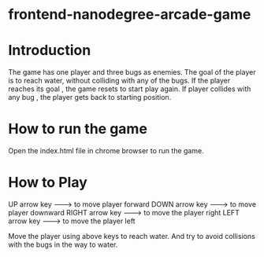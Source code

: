 frontend-nanodegree-arcade-game
===============================

Introduction
=============

The game has one player and three bugs as enemies. The goal of the player is to reach water, without colliding with any of the bugs. If the player reaches its goal , the game resets to start play again.
If player collides with any bug , the player gets back to starting position.

How to run the game
===================

Open the index.html file in chrome browser to run the game.

How to Play
=============

UP arrow key    ---> to move player forward
DOWN arrow key  ---> to move player downward
RIGHT arrow key ---> to move the player right
LEFT arrow key  ---> to move the player left

Move the player using above keys to reach water. And try to avoid collisions with the bugs in the way to water.
